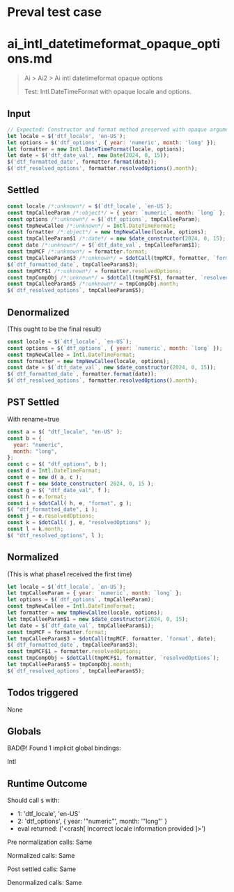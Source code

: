 # Preval test case

# ai_intl_datetimeformat_opaque_options.md

> Ai > Ai2 > Ai intl datetimeformat opaque options
>
> Test: Intl.DateTimeFormat with opaque locale and options.

## Input

`````js filename=intro
// Expected: Constructor and format method preserved with opaque arguments.
let locale = $('dtf_locale', 'en-US');
let options = $('dtf_options', { year: 'numeric', month: 'long' });
let formatter = new Intl.DateTimeFormat(locale, options);
let date = $('dtf_date_val', new Date(2024, 0, 15));
$('dtf_formatted_date', formatter.format(date));
$('dtf_resolved_options', formatter.resolvedOptions().month);
`````


## Settled


`````js filename=intro
const locale /*:unknown*/ = $(`dtf_locale`, `en-US`);
const tmpCalleeParam /*:object*/ = { year: `numeric`, month: `long` };
const options /*:unknown*/ = $(`dtf_options`, tmpCalleeParam);
const tmpNewCallee /*:unknown*/ = Intl.DateTimeFormat;
const formatter /*:object*/ = new tmpNewCallee(locale, options);
const tmpCalleeParam$1 /*:date*/ = new $date_constructor(2024, 0, 15);
const date /*:unknown*/ = $(`dtf_date_val`, tmpCalleeParam$1);
const tmpMCF /*:unknown*/ = formatter.format;
const tmpCalleeParam$3 /*:unknown*/ = $dotCall(tmpMCF, formatter, `format`, date);
$(`dtf_formatted_date`, tmpCalleeParam$3);
const tmpMCF$1 /*:unknown*/ = formatter.resolvedOptions;
const tmpCompObj /*:unknown*/ = $dotCall(tmpMCF$1, formatter, `resolvedOptions`);
const tmpCalleeParam$5 /*:unknown*/ = tmpCompObj.month;
$(`dtf_resolved_options`, tmpCalleeParam$5);
`````


## Denormalized
(This ought to be the final result)

`````js filename=intro
const locale = $(`dtf_locale`, `en-US`);
const options = $(`dtf_options`, { year: `numeric`, month: `long` });
const tmpNewCallee = Intl.DateTimeFormat;
const formatter = new tmpNewCallee(locale, options);
const date = $(`dtf_date_val`, new $date_constructor(2024, 0, 15));
$(`dtf_formatted_date`, formatter.format(date));
$(`dtf_resolved_options`, formatter.resolvedOptions().month);
`````


## PST Settled
With rename=true

`````js filename=intro
const a = $( "dtf_locale", "en-US" );
const b = {
  year: "numeric",
  month: "long",
};
const c = $( "dtf_options", b );
const d = Intl.DateTimeFormat;
const e = new d( a, c );
const f = new $date_constructor( 2024, 0, 15 );
const g = $( "dtf_date_val", f );
const h = e.format;
const i = $dotCall( h, e, "format", g );
$( "dtf_formatted_date", i );
const j = e.resolvedOptions;
const k = $dotCall( j, e, "resolvedOptions" );
const l = k.month;
$( "dtf_resolved_options", l );
`````


## Normalized
(This is what phase1 received the first time)

`````js filename=intro
let locale = $(`dtf_locale`, `en-US`);
let tmpCalleeParam = { year: `numeric`, month: `long` };
let options = $(`dtf_options`, tmpCalleeParam);
const tmpNewCallee = Intl.DateTimeFormat;
let formatter = new tmpNewCallee(locale, options);
let tmpCalleeParam$1 = new $date_constructor(2024, 0, 15);
let date = $(`dtf_date_val`, tmpCalleeParam$1);
const tmpMCF = formatter.format;
let tmpCalleeParam$3 = $dotCall(tmpMCF, formatter, `format`, date);
$(`dtf_formatted_date`, tmpCalleeParam$3);
const tmpMCF$1 = formatter.resolvedOptions;
const tmpCompObj = $dotCall(tmpMCF$1, formatter, `resolvedOptions`);
let tmpCalleeParam$5 = tmpCompObj.month;
$(`dtf_resolved_options`, tmpCalleeParam$5);
`````


## Todos triggered


None


## Globals


BAD@! Found 1 implicit global bindings:

Intl


## Runtime Outcome


Should call `$` with:
 - 1: 'dtf_locale', 'en-US'
 - 2: 'dtf_options', { year: '"numeric"', month: '"long"' }
 - eval returned: ('<crash[ Incorrect locale information provided ]>')

Pre normalization calls: Same

Normalized calls: Same

Post settled calls: Same

Denormalized calls: Same
